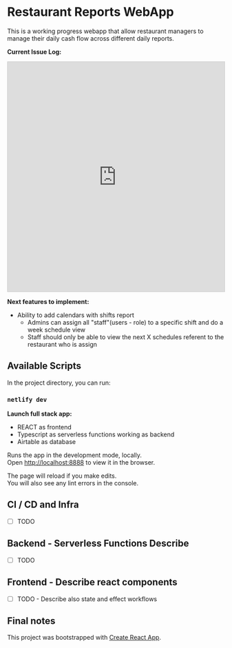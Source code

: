 # Restaurant Reports WebApp

This is a working progress webapp that allow restaurant managers to manage their daily cash flow across different daily reports.

**Current Issue Log:**

<iframe class="airtable-embed" src="https://airtable.com/embed/shrlnPtNhWFYlSDxb?backgroundColor=cyanLight&layout=card&viewControls=on" frameborder="0" onmousewheel="" width="100%" height="533" style="background: transparent; border: 1px solid #ccc;"></iframe>

**Next features to implement:**

- Ability to add calendars with shifts report
  - Admins can assign all "staff"(users - role) to a specific shift and do a week schedule view
  - Staff should only be able to view the next X schedules referent to the restaurant who is assign

## Available Scripts

In the project directory, you can run:

### `netlify dev`

**Launch full stack app:**

- REACT as frontend
- Typescript as serverless functions working as backend
- Airtable as database

Runs the app in the development mode, locally.\
Open [http://localhost:8888](http://localhost:8888) to view it in the browser.

The page will reload if you make edits.\
You will also see any lint errors in the console.

## CI / CD and Infra

- [ ] TODO

## Backend - Serverless Functions Describe

- [ ] TODO

## Frontend - Describe react components

- [ ] TODO - Describe also state and effect workflows


## Final notes

This project was bootstrapped with [Create React App](https://github.com/facebook/create-react-app).
